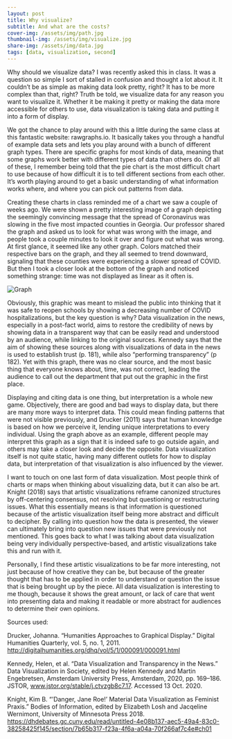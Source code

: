 ```yaml
---
layout: post
title: Why visualize?
subtitle: And what are the costs?
cover-img: /assets/img/path.jpg
thumbnail-img: /assets/img/visualize.jpg
share-img: /assets/img/data.jpg
tags: [data, visualization, second]
---
```


Why should we visualize data? I was recently asked this in class. It was a question so simple I sort of stalled in confusion and thought a lot about it. It couldn’t be as simple as making data look pretty, right? It has to be more complex than that, right? Truth be told, we visualize data for any reason you want to visualize it. Whether it be making it pretty or making the data more accessible for others to use, data visualization is taking data and putting it into a form of display. 

We got the chance to play around with this a little during the same class at this fantastic website: rawgraphs.io. It basically takes you through a handful of example data sets and lets you play around with a bunch of different graph types. There are specific graphs for most kinds of data, meaning that some graphs work better with different types of data than others do. Of all of these, I remember being told that the pie chart is the most difficult chart to use because of how difficult it is to tell different sections from each other. It’s worth playing around to get a basic understanding of what information works where, and where you can pick out patterns from data. 

Creating these charts in class reminded me of a chart we saw a couple of weeks ago. We were shown a pretty interesting image of a graph depicting the seemingly convincing message that the spread of Coronavirus was slowing in the five most impacted counties in Georgia. Our professor shared the graph and asked us to look for what was wrong with the image, and people took a couple minutes to look it over and figure out what was wrong. At first glance, it seemed like any other graph. Colors matched their respective bars on the graph, and they all seemed to trend downward, signaling that these counties were experiencing a slower spread of COVID. But then I took a closer look at the bottom of the graph and noticed something strange: time was not displayed as linear as it often is.

![Graph](https://media.firstcoastnews.com/assets/WTLV/images/170ae16f-4643-438f-b689-50d66ca6a8d8/170ae16f-4643-438f-b689-50d66ca6a8d8_1140x641.jpg)

Obviously, this graphic was meant to mislead the public into thinking that it was safe to reopen schools by showing a decreasing number of COVID hospitalizations, but the key question is why? Data visualization in the news, especially in a post-fact world, aims to restore the credibility of news by showing data in a transparent way that can be easily read and understood by an audience, while linking to the original sources. Kennedy says that the aim of showing these sources along with visualizations of data in the news is used to establish trust (p. 181), while also “performing transparency” (p 182). Yet with this graph, there was no clear source, and the most basic thing that everyone knows about, time, was not correct, leading the audience to call out the department that put out the graphic in the first place. 

Displaying and citing data is one thing, but interpretation is a whole new game. Objectively, there are good and bad ways to display data, but there are many more ways to interpret data. This could mean finding patterns that were not visible previously, and Drucker (2011) says that human knowledge is based on how we perceive it, lending unique interpretations to every individual. Using the graph above as an example, different people may interpret this graph as a sign that it is indeed safe to go outside again, and others may take a closer look and decide the opposite. Data visualization itself is not quite static, having many different outlets for how to display data, but interpretation of that visualization is also influenced by the viewer. 

I want to touch on one last form of data visualization. Most people think of charts or maps when thinking about visualizing data, but it can also be art. Knight (2018) says that artistic visualizations reframe canonized structures by off-centering consensus, not resolving but questioning or restructuring issues. What this essentially means is that information is questioned because of the artistic visualization itself being more abstract and difficult to decipher. By calling into question how the data is presented, the viewer can ultimately bring into question new issues that were previously not mentioned. This goes back to what I was talking about data visualization being very individually perspective-based, and artistic visualizations take this and run with it. 

Personally, I find these artistic visualizations to be far more interesting, not just because of how creative they can be, but because of the greater thought that has to be applied in order to understand or question the issue that is being brought up by the piece. All data visualization is interesting to me though, because it shows the great amount, or lack of care that went into presenting data and making it readable or more abstract for audiences to determine their own opinions. 

Sources used: 

Drucker, Johanna. “Humanities Approaches to Graphical Display.” Digital Humanities Quarterly, vol. 5, no. 1, 2011. http://digitalhumanities.org/dhq/vol/5/1/000091/000091.html

Kennedy, Helen, et al. “Data Visualization and Transparency in the News.” Data Visualization in Society, edited by Helen Kennedy and Martin Engebretsen, Amsterdam University Press, Amsterdam, 2020, pp. 169–186. JSTOR, www.jstor.org/stable/j.ctvzgb8c7.17. Accessed 13 Oct. 2020.

Knight, Kim B. “’Danger, Jane Roe!’ Material Data Visualization as Feminist Praxis.” Bodies of Information, edited by Elizabeth Losh and Jacqeline Wernimont, University of Minnesota Press 2018. https://dhdebates.gc.cuny.edu/read/untitled-4e08b137-aec5-49a4-83c0-38258425f145/section/7b65b317-f23a-4f6a-a04a-70f266af7c4e#ch01
